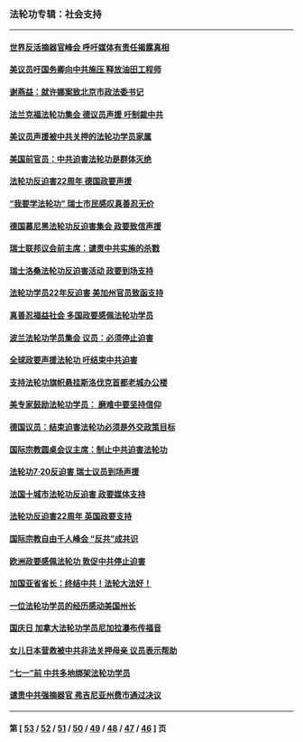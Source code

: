 ### 法轮功专辑：社会支持
---
#### [世界反活摘器官峰会 呼吁媒体有责任揭露真相](../../pages/nf4386/n13264475.md?10030430) 
#### [美议员吁国务卿向中共施压 释放油田工程师](../../pages/nf4386/n13233845.md?10030430) 
#### [谢燕益：就许娜案致北京市政法委书记](../../pages/nf4386/n13182701.md?10030430) 
#### [法兰克福法轮功集会 德议员声援 吁制裁中共](../../pages/nf4386/n13175975.md?10030430) 
#### [美议员声援被中共关押的法轮功学员家属](../../pages/nf4386/n13158310.md?10030430) 
#### [美国前官员：中共迫害法轮功是群体灭绝](../../pages/nf4386/n13157750.md?10030430) 
#### [法轮功反迫害22周年 德国政要声援](../../pages/nf4386/n13143632.md?10030430) 
#### [“我要学法轮功” 瑞士市民感叹真善忍无价](../../pages/nf4386/n13129633.md?10030430) 
#### [德国慕尼黑法轮功反迫害集会 政要致信声援](../../pages/nf4386/n13129148.md?10030430) 
#### [瑞士联邦议会前主席：谴责中共实施的杀戮](../../pages/nf4386/n13127336.md?10030430) 
#### [瑞士洛桑法轮功反迫害活动 政要到场支持](../../pages/nf4386/n13119398.md?10030430) 
#### [法轮功学员22年反迫害 美加州官员致函支持](../../pages/nf4386/n13118879.md?10030430) 
#### [真善忍福益社会 多国政要感佩法轮功学员](../../pages/nf4386/n13116951.md?10030430) 
#### [波兰法轮功学员集会 议员：必须停止迫害](../../pages/nf4386/n13116685.md?10030430) 
#### [全球政要声援法轮功 吁结束中共迫害](../../pages/nf4386/n13114441.md?10030430) 
#### [支持法轮功旗帜悬挂斯洛伐克首都老城办公楼](../../pages/nf4386/n13112261.md?10030430) 
#### [美专家鼓励法轮功学员： 磨难中要坚持信仰](../../pages/nf4386/n13108359.md?10030430) 
#### [德国议员：结束迫害法轮功必须是外交政策目标](../../pages/nf4386/n13109600.md?10030430) 
#### [国际宗教圆桌会议主席：制止中共迫害法轮功](../../pages/nf4386/n13108177.md?10030430) 
#### [法轮功7·20反迫害 瑞士议员到场声援](../../pages/nf4386/n13107072.md?10030430) 
#### [法国十城市法轮功反迫害 政要媒体支持](../../pages/nf4386/n13104833.md?10030430) 
#### [法轮功反迫害22周年 英国政要支持](../../pages/nf4386/n13091349.md?10030430) 
#### [国际宗教自由千人峰会 “反共”成共识](../../pages/nf4386/n13091403.md?10030430) 
#### [欧洲政要感佩法轮功 敦促中共停止迫害](../../pages/nf4386/n13090743.md?10030430) 
#### [加国亚省省长：终结中共！法轮大法好！](../../pages/nf4386/n13084394.md?10030430) 
#### [一位法轮功学员的经历感动美国州长](../../pages/nf4386/n13078953.md?10030430) 
#### [国庆日 加拿大法轮功学员尼加拉瀑布传福音](../../pages/nf4386/n13064493.md?10030430) 
#### [女儿日本营救被中共非法关押母亲 议员表示帮助](../../pages/nf4386/n13053042.md?10030430) 
#### [“七一”前 中共多地绑架法轮功学员](../../pages/nf4386/n13045655.md?10030430) 
#### [谴责中共强摘器官 弗吉尼亚州费市通过决议](../../pages/nf4386/n13040108.md?10030430) 

---
#### 第 [ [53](./53.md?10030430) / [52](./52.md?10030430) / [51](./51.md?10030430) / [50](./50.md?10030430) / [49](./49.md?10030430) / [48](./48.md?10030430) / [47](./47.md?10030430) / [46](./46.md?10030430) ] 页
